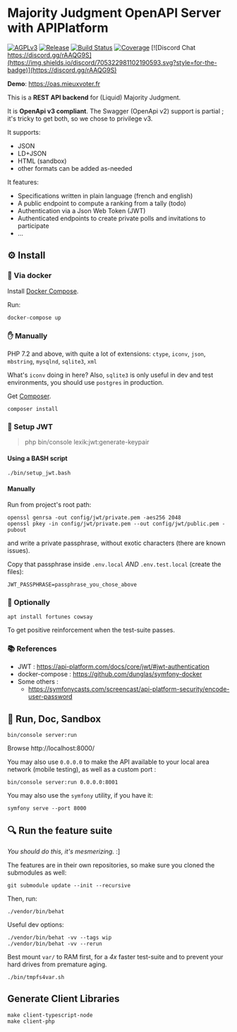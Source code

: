 # Majority Judgment OpenAPI Server with APIPlatform

[![AGPLv3](https://img.shields.io/github/license/MieuxVoter/mv-api-server-apiplatform?style=for-the-badge)](LICENSE.md)
[![Release](https://img.shields.io/github/v/release/MieuxVoter/mv-api-server-apiplatform?include_prereleases&style=for-the-badge)](https://github.com/MieuxVoter/mv-api-server-apiplatform/releases)
[![Build Status](https://img.shields.io/github/actions/workflow/status/MieuxVoter/mv-api-server-apiplatform/symfony.yml?style=for-the-badge)](https://github.com/MieuxVoter/mv-api-server-apiplatform/actions/workflows/symfony.yml)
[![Coverage](https://img.shields.io/codecov/c/github/MieuxVoter/mv-api-server-apiplatform?style=for-the-badge&token=FEUB64HRNM)](https://app.codecov.io/gh/MieuxVoter/mv-api-server-apiplatform/)
[![Discord Chat https://discord.gg/rAAQG9S](https://img.shields.io/discord/705322981102190593.svg?style=for-the-badge)](https://discord.gg/rAAQG9S)


<!-- We'll use a badge for this -->
**Demo**: https://oas.mieuxvoter.fr

This is a **REST API backend** for (Liquid) Majority Judgment.

It is **OpenApi v3 compliant**.
The Swagger (OpenApi v2) support is partial ; it's tricky to get both, so we chose to privilege v3.

It supports:
- JSON
- LD+JSON
- HTML (sandbox)
- other formats can be added as-needed

It features:
- Specifications written in plain language (french and english)
- A public endpoint to compute a ranking from a tally (todo)
- Authentication via a Json Web Token (JWT)
- Authenticated endpoints to create private polls and invitations to participate
- …


## ⚙ Install

### 🐋 Via docker

Install [Docker Compose](https://docs.docker.com/compose/install/).

Run:

    docker-compose up


### ✋ Manually

PHP 7.2 and above, with quite a lot of extensions:
`ctype`, `iconv`, `json`, `mbstring`, `mysqlnd`, `sqlite3`, `xml`

What's `iconv` doing in here?
Also, `sqlite3` is only useful in dev and test environments,
you should use `postgres` in production.

Get [Composer](https://getcomposer.org).

    composer install


### 🔐 Setup JWT

> php bin/console lexik:jwt:generate-keypair

#### Using a BASH script

    ./bin/setup_jwt.bash

#### Manually

Run from project's root path:

    openssl genrsa -out config/jwt/private.pem -aes256 2048
    openssl pkey -in config/jwt/private.pem --out config/jwt/public.pem -pubout

and write a private passphrase, without exotic characters (there are known issues).

Copy that passphrase inside `.env.local` *AND* `.env.test.local` (create the files):

    JWT_PASSPHRASE=passphrase_you_chose_above


### 🐉 Optionally

    apt install fortunes cowsay

To get positive reinforcement when the test-suite passes. 


### 📚 References

* JWT : https://api-platform.com/docs/core/jwt/#jwt-authentication
* docker-compose : https://github.com/dunglas/symfony-docker
* Some others :
    * https://symfonycasts.com/screencast/api-platform-security/encode-user-password


## 💃 Run, Doc, Sandbox

    bin/console server:run

Browse http://localhost:8000/

You may also use `0.0.0.0` to make the API available to your local area network (mobile testing),
as well as a custom port :

    bin/console server:run 0.0.0.0:8001

You may also use the `symfony` utility, if you have it:

    symfony serve --port 8000


## 🔍 Run the feature suite

_You should do this, it's mesmerizing._  :]

The features are in their own repositories,
so make sure you cloned the submodules as well:

    git submodule update --init --recursive

Then, run:

    ./vendor/bin/behat

Useful dev options:

    ./vendor/bin/behat -vv --tags wip
    ./vendor/bin/behat -vv --rerun

Best mount `var/` to RAM first, for a _4x_ faster test-suite and to prevent your hard drives from premature aging.

    ./bin/tmpfs4var.sh

## Generate Client Libraries

    make client-typescript-node 
    make client-php
